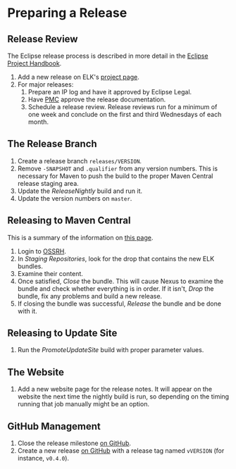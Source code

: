 # Preparing a Release

## Release Review

The Eclipse release process is described in more detail in the [Eclipse Project Handbook](https://www.eclipse.org/projects/handbook/#release).

1. Add a new release on ELK's [project page](https://projects.eclipse.org/projects/modeling.elk).
1. For major releases:
    1. Prepare an IP log and have it approved by Eclipse Legal.
    1. Have [PMC](mailto:modeling-pmc@eclipse.org) approve the release documentation.
    1. Schedule a release review. Release reviews run for a minimum of one week and conclude on the first and third Wednesdays of each month.


## The Release Branch

1. Create a release branch `releases/VERSION`.
1. Remove `-SNAPSHOT` and `.qualifier` from any version numbers. This is necessary for Maven to push the build to the proper Maven Central release staging area.
1. Update the _ReleaseNightly_ build and run it.
1. Update the version numbers on `master`.


## Releasing to Maven Central

This is a summary of the information on [this page](https://central.sonatype.org/pages/releasing-the-deployment.html).

1. Login to [OSSRH](https://oss.sonatype.org/).
1. In _Staging Repositories_, look for the drop that contains the new ELK bundles.
1. Examine their content.
1. Once satisfied, _Close_ the bundle. This will cause Nexus to examine the bundle and check whether everything is in order. If it isn't, _Drop_ the bundle, fix any problems and build a new release.
1. If closing the bundle was successful, _Release_ the bundle and be done with it.


## Releasing to Update Site

1. Run the _PromoteUpdateSite_ build with proper parameter values.


## The Website

1. Add a new website page for the release notes. It will appear on the website the next time the nightly build is run, so depending on the timing running that job manually might be an option.


## GitHub Management

1. Close the release milestone [on GitHub](https://github.com/eclipse/elk/milestones).
1. Create a new release [on GitHub](https://github.com/eclipse/elk/releases) with a release tag named `vVERSION` (for instance, `v0.4.0`).
